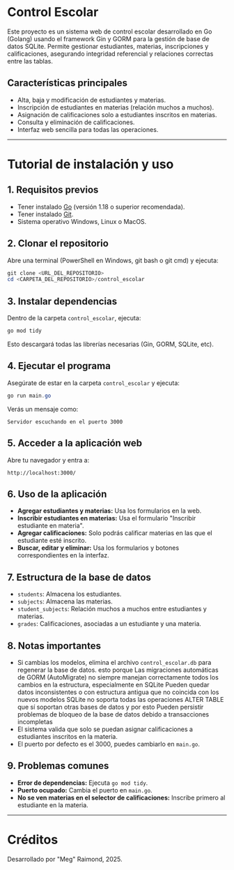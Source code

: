 # Control Escolar

Este proyecto es un sistema web de control escolar desarrollado en Go (Golang) usando el framework Gin y GORM para la gestión de base de datos SQLite. Permite gestionar estudiantes, materias, inscripciones y calificaciones, asegurando integridad referencial y relaciones correctas entre las tablas.

## Características principales
- Alta, baja y modificación de estudiantes y materias.
- Inscripción de estudiantes en materias (relación muchos a muchos).
- Asignación de calificaciones solo a estudiantes inscritos en materias.
- Consulta y eliminación de calificaciones.
- Interfaz web sencilla para todas las operaciones.

---

# Tutorial de instalación y uso

## 1. Requisitos previos
- Tener instalado [Go](https://go.dev/dl/) (versión 1.18 o superior recomendada).
- Tener instalado [Git](https://git-scm.com/downloads).
- Sistema operativo Windows, Linux o MacOS.

## 2. Clonar el repositorio

Abre una terminal (PowerShell en Windows, git bash o git cmd) y ejecuta:

```powershell
git clone <URL_DEL_REPOSITORIO>
cd <CARPETA_DEL_REPOSITORIO>/control_escolar
```

## 3. Instalar dependencias

Dentro de la carpeta `control_escolar`, ejecuta:

```powershell
go mod tidy
```

Esto descargará todas las librerías necesarias (Gin, GORM, SQLite, etc).

## 4. Ejecutar el programa

Asegúrate de estar en la carpeta `control_escolar` y ejecuta:

```powershell
go run main.go
```

Verás un mensaje como:

```
Servidor escuchando en el puerto 3000
```

## 5. Acceder a la aplicación web

Abre tu navegador y entra a:

```
http://localhost:3000/
```

## 6. Uso de la aplicación

- **Agregar estudiantes y materias:** Usa los formularios en la web.
- **Inscribir estudiantes en materias:** Usa el formulario "Inscribir estudiante en materia".
- **Agregar calificaciones:** Solo podrás calificar materias en las que el estudiante esté inscrito.
- **Buscar, editar y eliminar:** Usa los formularios y botones correspondientes en la interfaz.

## 7. Estructura de la base de datos

- `students`: Almacena los estudiantes.
- `subjects`: Almacena las materias.
- `student_subjects`: Relación muchos a muchos entre estudiantes y materias.
- `grades`: Calificaciones, asociadas a un estudiante y una materia.

## 8. Notas importantes

- Si cambias los modelos, elimina el archivo `control_escolar.db` para regenerar la base de datos.
  esto porque Las migraciones automáticas de GORM (AutoMigrate) no siempre manejan correctamente todos los cambios en la estructura, especialmente en SQLite
Pueden quedar datos inconsistentes o con estructura antigua que no coincida con los nuevos modelos
SQLite no soporta todas las operaciones ALTER TABLE que sí soportan otras bases de datos y por esto
Pueden persistir problemas de bloqueo de la base de datos debido a transacciones incompletas
- El sistema valida que solo se puedan asignar calificaciones a estudiantes inscritos en la materia.
- El puerto por defecto es el 3000, puedes cambiarlo en `main.go`.

## 9. Problemas comunes

- **Error de dependencias:** Ejecuta `go mod tidy`.
- **Puerto ocupado:** Cambia el puerto en `main.go`.
- **No se ven materias en el selector de calificaciones:** Inscribe primero al estudiante en la materia.

---

# Créditos
Desarrollado por "Meg" Raimond, 2025.
